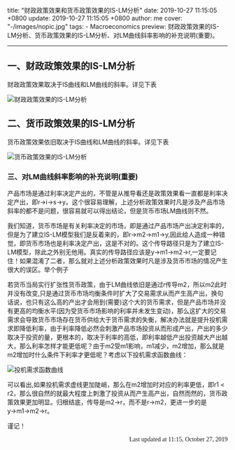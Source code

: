 title: "财政政策效果和货币政策效果的IS-LM分析"
date: 2019-10-27 11:15:05 +0800
update: 2019-10-27 11:15:05 +0800
author: me
cover: "-/images/nopic.jpg"
tags:
    - Macroeconomics
preview: 财政政策效果的IS-LM分析、货币政策效果的IS-LM分析、对LM曲线斜率影响的补充说明(重要)。

---

## 一、财政政策效果的IS-LM分析

财政政策效果取决于IS曲线和LM曲线的斜率。详见下表

![财政政策效果的IS-LM分析](-/images/article/caizhneg.png)

## 二、货币政策效果的IS-LM分析

货币政策效果依旧取决于IS曲线和LM曲线的斜率。详见下表

![货币政策效果的IS-LM分析](-/images/article/huobi.png)

### 三、对LM曲线斜率影响的补充说明(重要)

产品市场是通过利率决定产出的，不管是从推导看还是政策效果看一直都是利率决定产出，即r→i→s→y。这个很容易理解，上述分析政策效果时凡是涉及产品市场斜率的都不是问题，很容易就可以得出结论，但是货币市场LM曲线则不然。

我们知道，货币市场是有关利率决定的市场，即是通过产品市场产出决定利率的，但是为了建立IS-LM模型我们是反着来的，即r→m2→m1→y,因此给人造成一种错觉，即货币市场也是利率决定产出，这是不对的。这个传导路径只是为了建立IS-LM模型，除此之外别无他用。真实的传导路径应该是y→m1→m2→r,一定要记住！如果混淆了二者，那么就对上述分析政策效果时凡是涉及货币市场的情况产生很大的误区。举个例子

若货币当局实行扩张性货币政策，由于LM曲线依旧是通过r传导m2，所以m2此时并没有改变,只是通过货币市场均衡条件时扩大了交易需求从而产生高产出，换句话说，也只有这么高的产出才会用到(需要)这个大的货币需求，但是产品市场并没有更高的均衡水平(因为受货币市场影响的利率并未发生变动)，那么这扩大的交易需求会导致货币市场存在货币供给大于货币需求的失衡，解决办法就是提升投机需求即降低利率，由于利率降低必然会刺激产品市场投资从而形成产出，产出的多少取决于投资的量，更根本的，取决于利率的高低，即利率越低产出投资越大产出越大，那么利率怎样才能更低呢？由于m2受m1影响，m1减少，m2增加，那么就是m2增加时什么条件下利率才更低呢？考虑以下投机需求函数曲线：

![投机需求函数曲线](-/images/article/lms.png)

可以看出,如果投机需求虚线更加陡峭，那么在m2增加时对应的利率更低，即r1 < r2，那么很自然的就最大程度上刺激了投资从而产生高产出，自然而然的，货币政策效果更加明显。归根结底，传导是m2→r，而不是r→m2，更进一步的是y→m1→m2→r。

谨记！

<p style="font-family:Consolas;text-align:right">Last updated at 11:15, October 27, 2019</p>